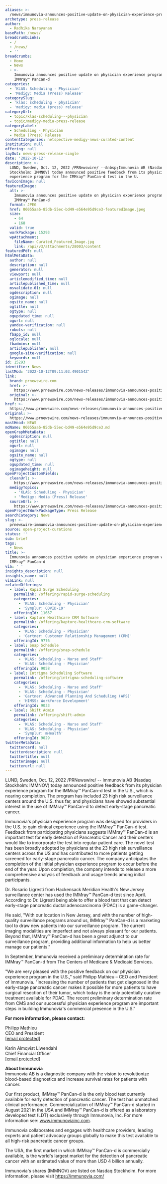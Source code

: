 ```yaml
---
aliases: >-
  /news/immunovia-announces-positive-update-on-physician-experience-program-with-immray-pancan-d
archetype: press-release
author:
  - Radhika Narayanan
basePath: /news/
breadcrumbLinks:
  - /
  - /news/
  - ''
breadcrumbs:
  - Home
  - News
  - >-
    Immunovia announces positive update on physician experience program with
    IMMray™ PanCan-d
categories:
  - 'KLAS: Scheduling - Physician'
  - 'Medigy: Media (Press) Release'
categorySlug:
  - 'klas: scheduling - physician'
  - 'medigy: media (press) release'
categoryUrl:
  - topic/klas-scheduling---physician
  - topic/medigy-media-press-release
categoryLabel:
  - Scheduling - Physician
  - Media (Press) Release
contentCategories: netspective-medigy-news-curated-content
institution: null
offering: null
layOut: news-press-release-single
date: '2022-10-12'
description: >-
  LUND, Sweden, Oct. 12, 2022 /PRNewswire/ --&nbsp;Immunovia AB (Nasdaq
  Stockholm: IMMNOV) today announced positive feedback from its physician
  experience program for the IMMray™ PanCan-d test in the U.
favIconImage: null
featuredImage:
  alt: >-
    Immunovia announces positive update on physician experience program with
    IMMray™ PanCan-d
  format: JPEG
  href: 06055aa6-85db-55ec-bd49-e564e95d9ce3-featuredImage.jpeg
  size:
    - 64
    - 168
  valid: true
  workPackage: 15293
  wpAttachment:
    fileName: Curated_Featured_Image.jpg
    link: /api/v3/attachments/28003/content
featuredPdf: null
htmlMetaData:
  author: null
  description: null
  generator: null
  viewport: null
  articlemodified_time: null
  articlepublished_time: null
  msvalidate.01: null
  ogdescription: null
  ogimage: null
  ogsite_name: null
  ogtitle: null
  ogtype: null
  ogupdated_time: null
  ogurl: null
  yandex-verification: null
  robots: null
  fbapp_id: null
  oglocale: null
  fbadmins: null
  articlepublisher: null
  google-site-verification: null
  keywords: null
id: 15293
identifier: News
lastMod: '2022-10-12T09:11:03.490154Z'
link:
  brand: prnewswire.com
  href: >-
    https://www.prnewswire.com/news-releases/immunovia-announces-positive-update-on-physician-experience-program-with-immray-pancan-d-301646901.html
  original: >-
    https://www.prnewswire.com/news-releases/immunovia-announces-positive-update-on-physician-experience-program-with-immray-pancan-d-301646901.html
href: >-
  https://www.prnewswire.com/news-releases/immunovia-announces-positive-update-on-physician-experience-program-with-immray-pancan-d-301646901.html
original: >-
  https://www.prnewswire.com/news-releases/immunovia-announces-positive-update-on-physician-experience-program-with-immray-pancan-d-301646901.html
mastHead: NEWS
mdName: 06055aa6-85db-55ec-bd49-e564e95d9ce3.md
openGraphMetaData:
  ogdescription: null
  ogtitle: null
  ogurl: null
  ogimage: null
  ogsite_name: null
  ogtype: null
  ogupdated_time: null
  ogimageheight: null
openProjectCustomFields:
  cleanUrl: >-
    https://www.prnewswire.com/news-releases/immunovia-announces-positive-update-on-physician-experience-program-with-immray-pancan-d-301646901.html
  medigyTopics:
    - 'KLAS: Scheduling - Physician'
    - 'Medigy: Media (Press) Release'
  sourceUrl: >-
    https://www.prnewswire.com/news-releases/immunovia-announces-positive-update-on-physician-experience-program-with-immray-pancan-d-301646901.html
openProjectWorkPackageType: Press Release
searchCategory: News
slug: >-
  prnewswire-immunovia-announces-positive-update-on-physician-experience-program-with-immray-pancan-d
source: open-project-curations
status: ''
sub: brief
tags:
  - News
title: >-
  Immunovia announces positive update on physician experience program with
  IMMray™ PanCan-d
via: ' '
insights_description: null
insights_name: null
viaLink: null
relatedOfferings:
  - label: Rapid Surge Scheduling
    permalink: /offering/rapid-surge-scheduling
    categories:
      - 'KLAS: Scheduling - Physician'
      - 'Symplur: COVID-19'
    offeringId: 11657
  - label: Kapture Healthcare CRM Software
    permalink: /offering/kapture-healthcare-crm-software
    categories:
      - 'KLAS: Scheduling - Physician'
      - 'Gartner: Customer Relationship Management (CRM)'
    offeringId: 9776
  - label: Snap Schedule
    permalink: /offering/snap-schedule
    categories:
      - 'KLAS: Scheduling - Nurse and Staff'
      - 'KLAS: Scheduling - Physician'
    offeringId: 9058
  - label: Intrigma Scheduling Software
    permalink: /offering/intrigma-scheduling-software
    categories:
      - 'KLAS: Scheduling - Nurse and Staff'
      - 'KLAS: Scheduling - Physician'
      - 'Gartner: Advanced Planning And Scheduling (APS)'
      - 'HIMSS: Workforce Development'
    offeringId: 9033
  - label: Shift Admin
    permalink: /offering/shift-admin
    categories:
      - 'KLAS: Scheduling - Nurse and Staff'
      - 'KLAS: Scheduling - Physician'
      - 'Symplur: mHealth'
    offeringId: 9029
twitterMetaData:
  twittercard: null
  twitterdescription: null
  twittertitle: null
  twitterimage: null
  twitterurl: null
---
```

<p>LUND, Sweden, Oct. 12, 2022 /PRNewswire/ --&nbsp;Immunovia AB (Nasdaq Stockholm: IMMNOV) today announced positive feedback from its physician experience program for the IMMray™ PanCan-d test in the U.S., which is nearing completion. The program has included 23 high risk surveillance centers around the U.S. thus far, and physicians have showed substantial interest in the use of IMMray™ PanCan-d to detect early-stage pancreatic cancer.  &nbsp;</p><p>Immunovia's physician experience program was designed for providers in the U.S. to gain clinical experience using the IMMray™ PanCan-d test. Feedback from participating physicians suggests IMMray™ PanCan-d is an important test for early detection of Pancreatic Cancer and their centers would like to incorporate the test into regular patient care. The novel test has been broadly adopted by physicians at the 23 high risk surveillance centers across the US and has contributed to more patients getting screened for early-stage pancreatic cancer. The company anticipates the completion of the initial physician experience program to occur before the end of the year. Upon completion, the company intends to release a more comprehensive analysis of feedback and usage trends among initial participants.&nbsp;&nbsp;</p><p>Dr. Rosario Ligresti from Hackensack Meridian Health's New Jersey surveillance center has used the IMMray™ PanCan-d test since April. According to Dr. Ligresti being able to offer a blood test that can detect early-stage pancreatic ductal adenocarcinoma (PDAC) is a game-changer.</p><p>He said, "With our location in New Jersey, and with the number of high-quality surveillance programs around us, IMMray™ PanCan-d is a marketing tool to draw new patients into our surveillance program. The current imaging modalities are imperfect and not always pleasant for our patients. Beyond that, IMMray™ PanCan-d has been a great adjunct to our surveillance program, providing additional information to help us better manage our patients."&nbsp;</p><p>In September, Immunovia received a preliminary determination rate for IMMray™ PanCan-d from The Centers of Medicare &amp; Medicaid Services.&nbsp;</p><p>"We are very pleased with the positive feedback on our physician experience program in the U.S.," said Philipp Mathieu – CEO and President of Immunovia. "Increasing the number of patients that get diagnosed in the early-stage pancreatic cancer makes it possible for more patients to have surgical resection of their tumor, which today is the only potentially curative treatment available for PDAC. The recent preliminary determination rate from CMS and our successful physician experience program are important steps in building Immunovia's commercial presence in the U.S."</p><p><strong>For more information, please contact:</strong></p><p>Philipp Mathieu<br>CEO and President<br><a href="https://www.prnewswire.com/cdn-cgi/l/email-protection#37475f5e5b5e4747195a56435f5e5242775e5a5a425958415e561954585a">[email&nbsp;protected]</a>&nbsp;</p><p>Karin Almqvist Liwendahl<br>Chief Financial Officer<br><a href="https://www.prnewswire.com/cdn-cgi/l/email-protection#3853594a515616595455494e514b4c1654514f5d565c595054785155554d56574e5159165b5755">[email&nbsp;protected]</a>&nbsp;</p><p><strong>About Immunovia</strong><br>Immunovia AB is a diagnostic company with the vision to revolutionize blood-based diagnostics and increase survival rates for patients with cancer.</p><p>Our first product, IMMray™ PanCan-d is the only blood test currently available for early detection of pancreatic cancer. The test has unmatched clinical performance. Commercialization of IMMray™ PanCan-d started in August 2021 in the USA and IMMray™ PanCan-d is offered as a laboratory developed test (LDT) exclusively through Immunovia, Inc. For more information see:&nbsp;<a href="https://c212.net/c/link/?t=0&amp;l=en&amp;o=3674508-1&amp;h=3693585922&amp;u=http%3A%2F%2Fwww.immunoviainc.com%2F&amp;a=www.immunoviainc.com">www.immunoviainc.com</a>.</p><p>Immunovia collaborates and engages with healthcare providers, leading experts and patient advocacy groups globally to make this test available to all high-risk pancreatic cancer groups.</p><p>The USA, the first market in which IMMray™ PanCan-d is commercially available, is the world's largest market for the detection of pancreatic cancer with an estimated value of more than USD 4 billion annually.</p><p>Immunovia's shares (IMMNOV) are listed on Nasdaq Stockholm. For more information, please visit&nbsp;<a href="https://c212.net/c/link/?t=0&amp;l=en&amp;o=3674508-1&amp;h=900260320&amp;u=https%3A%2F%2Fimmunovia.com%2F&amp;a=https%3A%2F%2Fimmunovia.com%2F">https://immunovia.com/</a></p><p>&nbsp;</p>